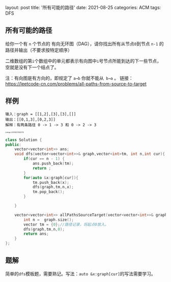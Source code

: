 layout: post
title: '所有可能的路径'
date: 2021-08-25
categories: ACM
tags: DFS

## 所有可能的路径

给你一个有 `n` 个节点的 有向无环图（DAG），请你找出所有从节点` 0 `到节点 `n-1` 的路径并输出（不要求按特定顺序）

二维数组的第` i `个数组中的单元都表示有向图中` i `号节点所能到达的下一些节点，空就是没有下一个结点了。

注：有向图是有方向的，即规定了 `a→b` 你就不能从` b→a` 。
链接：https://leetcode-cn.com/problems/all-paths-from-source-to-target

## 样例

```
输入：graph = [[1,2],[3],[3],[]]
输出：[[0,1,3],[0,2,3]]
解释：有两条路径 0 -> 1 -> 3 和 0 -> 2 -> 3
```

<img src="C:\Users\hewenting\AppData\Roaming\Typora\typora-user-images\image-20210825110831716.png" alt="image-20210825110831716" style="zoom:30%;" />



```C++
class Solution {
public:
    vector<vector<int>> ans;
    void dfs(vector<vector<int>>& graph,vector<int>tm, int n,int cur){
        if(cur == n - 1) {
            ans.push_back(tm);
            return ;
        }
        for(auto &x:graph[cur]){
            tm.push_back(x);
            dfs(graph,tm,n,x);
            tm.pop_back();
        }

    }

    vector<vector<int>> allPathsSourceTarget(vector<vector<int>>& graph) {
        int n =  graph.size();
        vector tm = {0};//路径记录，将起点0放入。
        dfs(graph,tm,n,0);
        return ans;
    }
};
```

## 题解

简单的`dfs`模板题，需要熟记。写法：`auto &x:graph[cur]`的写法需要学习。

